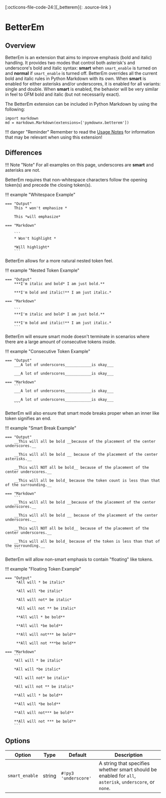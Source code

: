 [:octicons-file-code-24:][_betterem]{: .source-link }

# BetterEm

## Overview

BetterEm is an extension that aims to improve emphasis (bold and italic) handling.  It provides two modes that control
both asterisk's and underscore's bold and italic syntax: **smart** when `smart_enable` is turned on and **normal** if
`smart_enable` is turned off.  BetterEm overrides all the current bold and italic rules in Python Markdown with its own.
When **smart** is enabled for either asterisks and/or underscores, it is enabled for all variants: single and double.
When **smart** is enabled, the behavior will be very similar in feel to GFM bold and italic (but not necessarily exact).

The BetterEm extension can be included in Python Markdown by using the following:

```py3
import markdown
md = markdown.Markdown(extensions=['pymdownx.betterem'])
```

!!! danger "Reminder"
    Remember to read the [Usage Notes](../usage_notes.md) for information that may be relevant when using this
    extension!

## Differences

!!! Note "Note"
    For all examples on this page, underscores are __smart__ and asterisks are not.

BetterEm requires that non-whitespace characters follow the opening token(s) and precede the closing token(s).

!!! example "Whitespace Example"

    === "Output"
        This * won't emphasize *

        This *will emphasize*

    === "Markdown"

        ```
        * Won't highlight *

        *Will highlight*
        ```

BetterEm allows for a more natural nested token feel.

!!! example "Nested Token Example"

    === "Output"
        ***I'm italic and bold* I am just bold.**

        ***I'm bold and italic!** I am just italic.*

    === "Markdown"

        ```
        ***I'm italic and bold* I am just bold.**

        ***I'm bold and italic!** I am just italic.*
        ```

BetterEm will ensure smart mode doesn't terminate in scenarios where there are a large amount of consecutive tokens
inside.

!!! example "Consecutive Token Example"

    === "Output"
        ___A lot of underscores____________is okay___

        ___A lot of underscores____________is okay___

    === "Markdown"
        ```
        ___A lot of underscores____________is okay___

        ___A lot of underscores____________is okay___
        ```

BetterEm will also ensure that smart mode breaks proper when an inner like token signifies an end.

!!! example "Smart Break Example"

    === "Output"
        __This will all be bold __because of the placement of the center underscores.__

        __This will all be bold __ because of the placement of the center asterisks.__

        __This will NOT all be bold__ because of the placement of the center underscores.__

        __This will all be bold_ because the token count is less than that of the surrounding.__

    === "Markdown"
        ```
        __This will all be bold __because of the placement of the center underscores.__

        __This will all be bold __ because of the placement of the center underscores.__

        __This will NOT all be bold__ because of the placement of the center underscores.__

        __This will all be bold_ because of the token is less than that of the surrounding.__
        ```


BetterEm will allow non-smart emphasis to contain "floating" like tokens.

!!! example "Floating Token Example"

    === "Output"
         *All will * be italic*

         *All will *be italic*

         *All will not* be italic*

         *All will not ** be italic*

         **All will * be bold**

         **All will *be bold**

         **All will not*** be bold**

         **All will not ***be bold**

    === "Markdown"
        ```
        *All will * be italic*

        *All will *be italic*

        *All will not* be italic*

        *All will not ** be italic*

        **All will * be bold**

        **All will *be bold**

        **All will not*** be bold**

        **All will not *** be bold**
        ```

## Options

Option         | Type   | Default             | Description
-------------- | ------ | ------------------- | -----------
`smart_enable` | string | `#!py3 'underscore'` | A string that specifies whether smart should be enabled for `all`, `asterisk`, `underscore`, or `none`.
